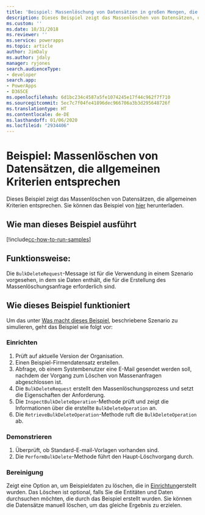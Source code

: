 ```yaml
---
title: 'Beispiel: Massenlöschung von Datensätzen in großen Mengen, die gemeinsamen Kriterien entsprechen (Common Data Service) | Microsoft-Dokumentation'
description: Dieses Beispiel zeigt das Massenlöschen von Datensätzen, die allgemeinen Kriterien entsprechen.
ms.custom: ''
ms.date: 10/31/2018
ms.reviewer: ''
ms.service: powerapps
ms.topic: article
author: JimDaly
ms.author: jdaly
manager: ryjones
search.audienceType:
- developer
search.app:
- PowerApps
- D365CE
ms.openlocfilehash: 6d1bc234c4587a5fe1074245e17f44c962f7f710
ms.sourcegitcommit: 5ec7c7f04fe41896dec966706a3b3d295648726f
ms.translationtype: HT
ms.contentlocale: de-DE
ms.lasthandoff: 01/06/2020
ms.locfileid: "2934406"
---
```

# <a name="sample-bulk-delete-records-that-match-common-criteria"></a>Beispiel: Massenlöschen von Datensätzen, die allgemeinen Kriterien entsprechen

<!-- https://docs.microsoft.com/dynamics365/customer-engagement/developer/sample-bulk-delete-records-match-common-criteria -->

Dieses Beispiel zeigt das Massenlöschen von Datensätzen, die allgemeinen Kriterien entsprechen. Sie können das Beispiel von [hier](https://github.com/Microsoft/PowerApps-Samples/tree/master/cds/orgsvc/C%23/BulkDeleteMatchCriteria) herunterladen.

## <a name="how-to-run-this-sample"></a>Wie man dieses Beispiel ausführt

[!include[cc-how-to-run-samples](../../includes/cc-how-to-run-samples.md)]

## <a name="what-this-sample-does"></a>Funktionsweise:

Die `BulkDeleteRequest`-Message ist für die Verwendung in einem Szenario vorgesehen, in dem sie Daten enthält, die für die Erstellung des Massenlöschungsanfrage erforderlich sind.

## <a name="how-this-sample-works"></a>Wie dieses Beispiel funktioniert

Um das unter [Was macht dieses Beispiel](#what-this-sample-does), beschriebene Szenario zu simulieren, geht das Beispiel wie folgt vor:

### <a name="setup"></a>Einrichten

1. Prüft auf aktuelle Version der Organisation.
2. Einen Beispiel-Firmendatensatz erstellen.
3. Abfrage, ob einem Systembenutzer eine E-Mail gesendet werden soll, nachdem der Vorgang zum Löschen von Massenanfragen abgeschlossen ist.
3. Die `BulkDeleteRequest` erstellt den Massenlöschungsprozess und setzt die Eigenschaften der Anforderung.
4. Die `InspectBulkDeleteOperation`-Methode prüft und zeigt die Informationen über die erstellte `BulkDeleteOperation` an.
5. Die `RetrieveBulkDeleteOperation`-Methode ruft die `BulkDeleteOperation` ab.

### <a name="demonstrate"></a>Demonstrieren

1. Überprüft, ob Standard-E-mail-Vorlagen vorhanden sind.
1. Die `PerformBulkDelete`-Methode führt den Haupt-Löschvorgang durch.

### <a name="clean-up"></a>Bereinigung

Zeigt eine Option an, um Beispieldaten zu löschen, die in [Einrichtung](#setup)erstellt wurden. Das Löschen ist optional, falls Sie die Entitäten und Daten durchsuchen möchten, die durch das Beispiel erstellt wurden. Sie können die Datensätze manuell löschen, um das gleiche Ergebnis zu erzielen.

